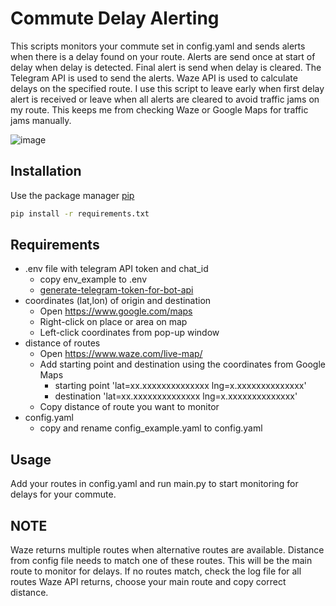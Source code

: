 # Commute Delay Alerting

This scripts monitors your commute set in config.yaml and sends alerts when there is a delay found on your
route. Alerts are send once at start of delay when delay is detected. Final alert is send when delay is 
cleared. The Telegram API is used to send the alerts. Waze API is used to calculate delays on the specified 
route. I use this script to leave early when first delay alert is received or leave when all alerts are cleared to avoid 
traffic jams on my route. This keeps me from checking Waze or Google Maps for traffic jams manually.

![image](https://user-images.githubusercontent.com/25078202/222752347-b17420af-39b6-4843-9468-a9c8cc6f7d8f.png)


## Installation

Use the package manager [pip](https://pip.pypa.io/en/stable/)

```bash
pip install -r requirements.txt
```

## Requirements

- .env file with telegram API token and chat_id 
  - copy env_example to .env
  - [generate-telegram-token-for-bot-api](https://medium.com/geekculture/generate-telegram-token-for-bot-api-d26faf9bf064)
- coordinates (lat,lon) of origin and destination
  - Open https://www.google.com/maps
  - Right-click on place or area on map
  - Left-click coordinates from pop-up window
- distance of routes
  - Open https://www.waze.com/live-map/
  - Add starting point and destination using the coordinates from Google Maps
    - starting point  'lat=xx.xxxxxxxxxxxxxx lng=x.xxxxxxxxxxxxxx'
    - destination 'lat=xx.xxxxxxxxxxxxxx lng=x.xxxxxxxxxxxxxx'
  - Copy distance of route you want to monitor
- config.yaml
  - copy and rename config_example.yaml to config.yaml
  
## Usage

Add your routes in config.yaml and run main.py to start monitoring for delays for your commute.

## NOTE

Waze returns multiple routes when alternative routes are available. Distance from config file needs to match one of
these routes. This will be the main route to monitor for delays. If no routes match, check the log file for all routes 
Waze API returns, choose your main route and copy correct distance.
